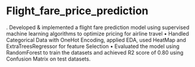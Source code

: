 # Flight_fare_price_prediction

. Developed & implemented a flight fare prediction model using supervised machine learning algorithms to optimize pricing for airline travel
• Handled Categorical Data with OneHot Encoding, applied EDA, used HeatMap and ExtraTreesRegressor for feature Selection
• Evaluated the model using RandomForest to train the datasets and achieved R2 score of 0.80 using Confusion Matrix on test datasets.
